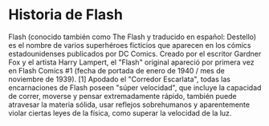 # Historia de Flash
Flash (conocido también como The Flash y traducido en español: Destello) es el nombre de varios superhéroes ficticios
que aparecen en los cómics estadounidenses publicados por DC Comics. Creado por el escritor Gardner Fox y el artista Harry Lampert, 
el "Flash" original apareció por primera vez en Flash Comics #1 (fecha de portada de enero de 1940 / mes de noviembre de 1939).
[1]​ Apodado el "Corredor Escarlata", todas las encarnaciones de Flash poseen "súper velocidad", que incluye la capacidad de correr,
moverse y pensar extremadamente rápido, también puede atravesar la materia sólida, usar reflejos sobrehumanos
y aparentemente violar ciertas leyes de la física, como superar la velocidad de la luz.
